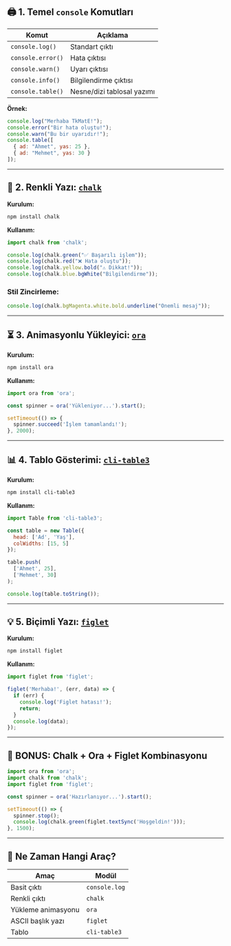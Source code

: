 
## 🖨️ 1. Temel `console` Komutları

|Komut|Açıklama|
|---|---|
|`console.log()`|Standart çıktı|
|`console.error()`|Hata çıktısı|
|`console.warn()`|Uyarı çıktısı|
|`console.info()`|Bilgilendirme çıktısı|
|`console.table()`|Nesne/dizi tablosal yazımı|

**Örnek:**

```js
console.log("Merhaba TkMatE!");
console.error("Bir hata oluştu!");
console.warn("Bu bir uyarıdır!");
console.table([
  { ad: "Ahmet", yas: 25 },
  { ad: "Mehmet", yas: 30 }
]);
```

---

## 🌈 2. Renkli Yazı: [`chalk`](https://www.npmjs.com/package/chalk)

**Kurulum:**

```bash
npm install chalk
```

**Kullanım:**

```js
import chalk from 'chalk';

console.log(chalk.green("✅ Başarılı işlem"));
console.log(chalk.red("❌ Hata oluştu"));
console.log(chalk.yellow.bold("⚠️ Dikkat!"));
console.log(chalk.blue.bgWhite("Bilgilendirme"));
```

### Stil Zincirleme:

```js
console.log(chalk.bgMagenta.white.bold.underline("Önemli mesaj"));
```

---

## ⏳ 3. Animasyonlu Yükleyici: [`ora`](https://www.npmjs.com/package/ora)

**Kurulum:**

```bash
npm install ora
```

**Kullanım:**

```js
import ora from 'ora';

const spinner = ora('Yükleniyor...').start();

setTimeout(() => {
  spinner.succeed('İşlem tamamlandı!');
}, 2000);
```

---

## 📊 4. Tablo Gösterimi: [`cli-table3`](https://www.npmjs.com/package/cli-table3)

**Kurulum:**

```bash
npm install cli-table3
```

**Kullanım:**

```js
import Table from 'cli-table3';

const table = new Table({
  head: ['Ad', 'Yaş'],
  colWidths: [15, 5]
});

table.push(
  ['Ahmet', 25],
  ['Mehmet', 30]
);

console.log(table.toString());
```

---

## 💡 5. Biçimli Yazı: [`figlet`](https://www.npmjs.com/package/figlet)

**Kurulum:**

```bash
npm install figlet
```

**Kullanım:**

```js
import figlet from 'figlet';

figlet('Merhaba!', (err, data) => {
  if (err) {
    console.log('Figlet hatası!');
    return;
  }
  console.log(data);
});
```

---

## 🔧 BONUS: Chalk + Ora + Figlet Kombinasyonu

```js
import ora from 'ora';
import chalk from 'chalk';
import figlet from 'figlet';

const spinner = ora('Hazırlanıyor...').start();

setTimeout(() => {
  spinner.stop();
  console.log(chalk.green(figlet.textSync('Hoşgeldin!')));
}, 1500);
```

---

## 🎯 Ne Zaman Hangi Araç?

| Amaç               | Modül         |
| ------------------ | ------------- |
| Basit çıktı        | `console.log` |
| Renkli çıktı       | `chalk`       |
| Yükleme animasyonu | `ora`         |
| ASCII başlık yazı  | `figlet`      |
| Tablo              | `cli-table3`  |
